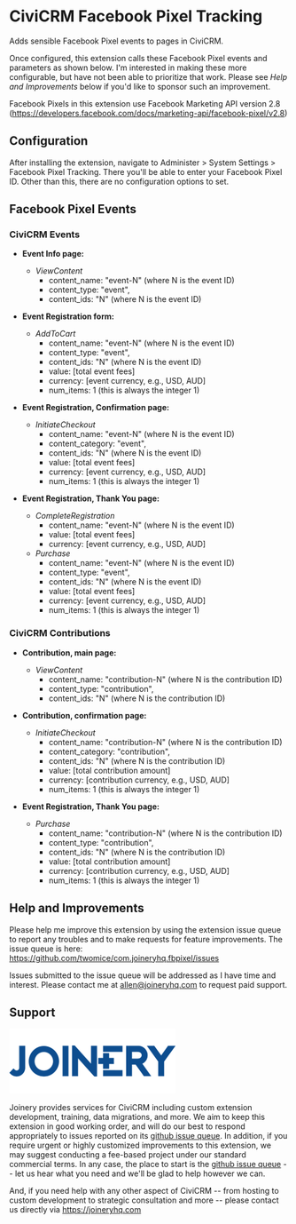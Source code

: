 # CiviCRM Facebook Pixel Tracking

Adds sensible Facebook Pixel events to pages in CiviCRM.

Once configured, this extension calls these Facebook Pixel events and parameters
as shown below. I'm interested in making these more configurable, but have not
been able to prioritize that work. Please see _Help and Improvements_ below if
you'd like to sponsor such an improvement.

Facebook Pixels in this extension use Facebook Marketing API version 2.8
(https://developers.facebook.com/docs/marketing-api/facebook-pixel/v2.8)

## Configuration
After installing the extension, navigate to Administer > System Settings >
Facebook Pixel Tracking. There you'll be able to enter your Facebook Pixel ID.
Other than this, there are no configuration options to set.

## Facebook Pixel Events

### CiviCRM Events
* **Event Info page:**
    * _ViewContent_
      * content_name: "event-N" (where N is the event ID)
      * content_type: "event",
      * content_ids: "N" (where N is the event ID)

* **Event Registration form:**
	* _AddToCart_
      * content_name: "event-N" (where N is the event ID)
      * content_type: "event",
      * content_ids: "N" (where N is the event ID)
      * value: [total event fees]
      * currency: [event currency, e.g., USD, AUD]
      * num_items: 1 (this is always the integer 1)

* **Event Registration, Confirmation page:**
	* _InitiateCheckout_
      * content_name: "event-N" (where N is the event ID)
      * content_category: "event",
      * content_ids: "N" (where N is the event ID)
      * value: [total event fees]
      * currency: [event currency, e.g., USD, AUD]
      * num_items: 1 (this is always the integer 1)

* **Event Registration, Thank You page:**
	* _CompleteRegistration_
      * content_name: "event-N" (where N is the event ID)
      * value: [total event fees]
      * currency: [event currency, e.g., USD, AUD]
	* _Purchase_
      * content_name: "event-N" (where N is the event ID)
      * content_type: "event",
      * content_ids: "N" (where N is the event ID)
      * value: [total event fees]
      * currency: [event currency, e.g., USD, AUD]
      * num_items: 1 (this is always the integer 1)

### CiviCRM Contributions
* **Contribution, main page:**
	* _ViewContent_
      * content_name: "contribution-N" (where N is the contribution ID)
      * content_type: "contribution",
      * content_ids: "N" (where N is the contribution ID)

* **Contribution, confirmation page:**
	* _InitiateCheckout_
      * content_name: "contribution-N" (where N is the contribution ID)
      * content_category: "contribution",
      * content_ids: "N" (where N is the contribution ID)
      * value: [total contribution amount]
      * currency: [contribution currency, e.g., USD, AUD]
      * num_items: 1 (this is always the integer 1)

* **Event Registration, Thank You page:**
	* _Purchase_
      * content_name: "contribution-N" (where N is the contribution ID)
      * content_type: "contribution",
      * content_ids: "N" (where N is the contribution ID)
      * value: [total contribution amount]
      * currency: [contribution currency, e.g., USD, AUD]
      * num_items: 1 (this is always the integer 1)

## Help and Improvements

Please help me improve this extension by using the extension issue queue to
report any troubles and to make requests for feature improvements. The issue
queue is here: https://github.com/twomice/com.joineryhq.fbpixel/issues

Issues submitted to the issue queue will be addressed as I have time and
interest. Please contact me at allen@joineryhq.com to request paid support.

## Support
![screenshot](/images/joinery-logo.png)

Joinery provides services for CiviCRM including custom extension development, training, data migrations, and more. We aim to keep this extension in good working order, and will do our best to respond appropriately to issues reported on its [github issue queue](https://github.com/twomice/com.joineryhq.fbpixel/issues). In addition, if you require urgent or highly customized improvements to this extension, we may suggest conducting a fee-based project under our standard commercial terms.  In any case, the place to start is the [github issue queue](https://github.com/twomice/com.joineryhq.fbpixel/issues) -- let us hear what you need and we'll be glad to help however we can.

And, if you need help with any other aspect of CiviCRM -- from hosting to custom development to strategic consultation and more -- please contact us directly via https://joineryhq.com
